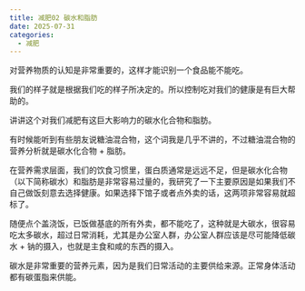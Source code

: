 ```yaml
---
title: 减肥02 碳水和脂肪
date: 2025-07-31
categories:
  - 减肥
---
```

对营养物质的认知是非常重要的，这样才能识别一个食品能不能吃。

我们的样子就是根据我们吃的样子所决定的。所以控制吃对我们的健康是有巨大帮助的。

讲讲这个对我们减肥有这巨大影响力的碳水化合物和脂肪。

有时候能听到有些朋友说糖油混合物，这个词我是几乎不讲的，不过糖油混合物的营养分析就是碳水化合物 + 脂肪。

在营养需求层面，我们的饮食习惯里，蛋白质通常是远远不足，但是碳水化合物（以下简称碳水）和脂肪是非常容易过量的，我研究了一下主要原因是如果我们不自己做饭刻意去选择健康。如果选择下馆子或者点外卖的话，这两项非常容易就超标了。

随便点个盖浇饭，已饭做基底的所有外卖，都不能吃了，这种就是大碳水，很容易吃太多碳水，超过日常消耗，尤其是办公室人群，办公室人群应该是尽可能降低碳水 + 钠的摄入，也就是主食和咸的东西的摄入。

碳水是非常重要的营养元素，因为是我们日常活动的主要供给来源。正常身体活动都有碳蛋脂来供能。